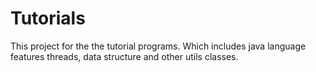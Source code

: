 # Tutorials

This project for the the tutorial programs. Which includes java language features threads, data structure and other utils classes.
